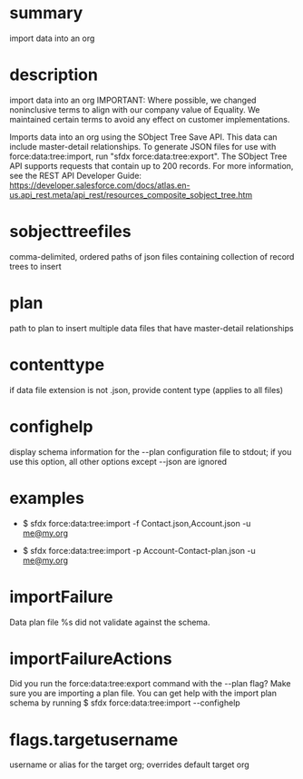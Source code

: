 # summary

import data into an org

# description

import data into an org
IMPORTANT: Where possible, we changed noninclusive terms to align with our company value of Equality. We maintained certain terms to avoid any effect on customer implementations.

Imports data into an org using the SObject Tree Save API. This data can include master-detail relationships.
To generate JSON files for use with force:data:tree:import, run "sfdx force:data:tree:export".
The SObject Tree API supports requests that contain up to 200 records. For more information, see the REST API Developer Guide: https://developer.salesforce.com/docs/atlas.en-us.api_rest.meta/api_rest/resources_composite_sobject_tree.htm

# sobjecttreefiles

comma-delimited, ordered paths of json files containing collection of record trees to insert

# plan

path to plan to insert multiple data files that have master-detail relationships

# contenttype

if data file extension is not .json, provide content type (applies to all files)

# confighelp

display schema information for the --plan configuration file to stdout; if you use this option, all other options except --json are ignored

# examples

- $ sfdx force:data:tree:import -f Contact.json,Account.json -u me@my.org

- $ sfdx force:data:tree:import -p Account-Contact-plan.json -u me@my.org

# importFailure

Data plan file %s did not validate against the schema.

# importFailureActions

Did you run the force:data:tree:export command with the --plan flag?
Make sure you are importing a plan file.
You can get help with the import plan schema by running $ sfdx force:data:tree:import --confighelp

# flags.targetusername

username or alias for the target org; overrides default target org
